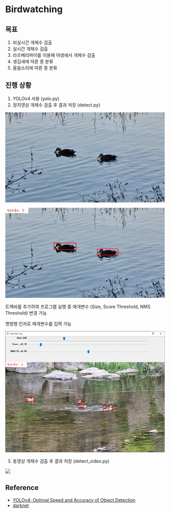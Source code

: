 # Birdwatching

## 목표
1. 비실시간 개체수 검출
2. 실시간 개체수 검출
3. 라즈베리파이를 이용해 야생에서 개체수 검출
4. 생김새에 따른 종 분류
5. 울음소리에 따른 종 분류

## 진행 상황
1. YOLOv4 사용 (yolo.py)
2. 정지영상 개체수 검출 후 결과 저장 (detect.py)

<p align="left"><img src="data/bird.jpg" width="512"\></p><p align="left"><img src="data/result.jpg" width="512"\></p>


  트랙바를 추가하여 프로그램 실행 중 매개변수 (Size, Score Threshold, NMS Threshold) 변경 가능

  명령행 인자로 매개변수를 입력 가능
    
<p align="left"><img src="data/program.jpg" width="512"\></p>

3. 동영상 개체수 검출 후 결과 저장 (detect_video.py)
<p align="left"><img src="data/result.gif" width="512"\></p>

## Reference
* [YOLOv4: Optimal Speed and Accuracy of Object Detection](https://arxiv.org/abs/2004.10934)
* [darknet](https://github.com/AlexeyAB/darknet)
